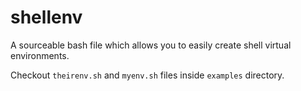 # shellenv

A sourceable bash file which allows you to easily create shell virtual 
environments.

Checkout `theirenv.sh` and `myenv.sh` files inside `examples` directory.
